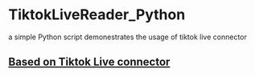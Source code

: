 # TiktokLiveReader_Python
a simple Python script demonestrates the usage of tiktok live connector
## [Based on Tiktok Live connector](https://github.com/isaackogan/TikTokLive)

